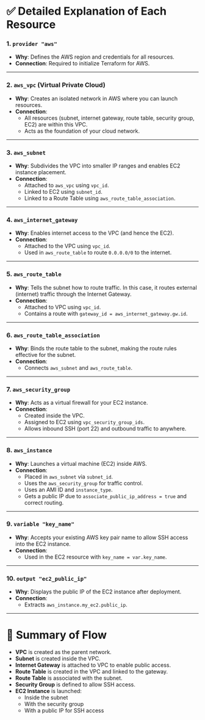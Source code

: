 
# ✅ Detailed Explanation of Each Resource

### 1. `provider "aws"`
- **Why**: Defines the AWS region and credentials for all resources.
- **Connection**: Required to initialize Terraform for AWS.

---

### 2. `aws_vpc` (Virtual Private Cloud)
- **Why**: Creates an isolated network in AWS where you can launch resources.
- **Connection**:
  - All resources (subnet, internet gateway, route table, security group, EC2) are within this VPC.
  - Acts as the foundation of your cloud network.

---

### 3. `aws_subnet`
- **Why**: Subdivides the VPC into smaller IP ranges and enables EC2 instance placement.
- **Connection**:
  - Attached to `aws_vpc` using `vpc_id`.
  - Linked to EC2 using `subnet_id`.
  - Linked to a Route Table using `aws_route_table_association`.

---

### 4. `aws_internet_gateway`
- **Why**: Enables internet access to the VPC (and hence the EC2).
- **Connection**:
  - Attached to the VPC using `vpc_id`.
  - Used in `aws_route_table` to route `0.0.0.0/0` to the internet.

---

### 5. `aws_route_table`
- **Why**: Tells the subnet how to route traffic. In this case, it routes external (internet) traffic through the Internet Gateway.
- **Connection**:
  - Attached to VPC using `vpc_id`.
  - Contains a route with `gateway_id = aws_internet_gateway.gw.id`.

---

### 6. `aws_route_table_association`
- **Why**: Binds the route table to the subnet, making the route rules effective for the subnet.
- **Connection**:
  - Connects `aws_subnet` and `aws_route_table`.

---

### 7. `aws_security_group`
- **Why**: Acts as a virtual firewall for your EC2 instance.
- **Connection**:
  - Created inside the VPC.
  - Assigned to EC2 using `vpc_security_group_ids`.
  - Allows inbound SSH (port 22) and outbound traffic to anywhere.

---

### 8. `aws_instance`
- **Why**: Launches a virtual machine (EC2) inside AWS.
- **Connection**:
  - Placed in `aws_subnet` via `subnet_id`.
  - Uses the `aws_security_group` for traffic control.
  - Uses an AMI ID and `instance_type`.
  - Gets a public IP due to `associate_public_ip_address = true` and correct routing.

---

### 9. `variable "key_name"`
- **Why**: Accepts your existing AWS key pair name to allow SSH access into the EC2 instance.
- **Connection**:
  - Used in the EC2 resource with `key_name = var.key_name`.

---

### 10. `output "ec2_public_ip"`
- **Why**: Displays the public IP of the EC2 instance after deployment.
- **Connection**:
  - Extracts `aws_instance.my_ec2.public_ip`.

---

# 🔗 Summary of Flow

- **VPC** is created as the parent network.
- **Subnet** is created inside the VPC.
- **Internet Gateway** is attached to VPC to enable public access.
- **Route Table** is created in the VPC and linked to the gateway.
- **Route Table** is associated with the subnet.
- **Security Group** is defined to allow SSH access.
- **EC2 Instance** is launched:
  - Inside the subnet
  - With the security group
  - With a public IP for SSH access
